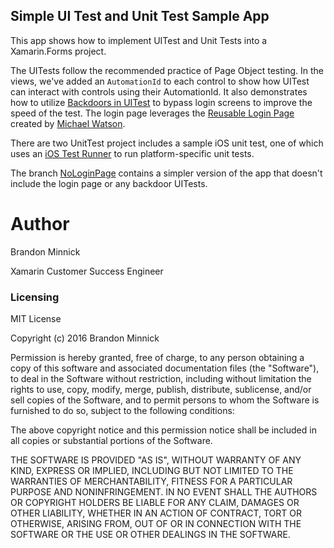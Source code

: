 ## Simple UI Test and Unit Test Sample App
This app shows how to implement UITest and Unit Tests into a Xamarin.Forms project.

The UITests follow the recommended practice of Page Object testing. In the views, we've added an `AutomationId` to each control to show how UITest can interact with controls using their AutomationId. It also demonstrates how to utilize [Backdoors in UITest](https://developer.xamarin.com/guides/testcloud/uitest/working-with/backdoors/) to bypass login screens to improve the speed of the test. The login page leverages the [Reusable Login Page](https://github.com/michael-watson/Forms-Expenses) created by [Michael Watson](https://github.com/michael-watson).

There are two UnitTest project includes a sample iOS unit test, one of which uses an [iOS Test Runner](https://developer.xamarin.com/guides/ios/deployment,_testing,_and_metrics/touch.unit/#Running_Your_Tests) to run platform-specific unit tests.

The branch [NoLoginPage](https://github.com/brminnick/SimpleUITestApp/tree/NoLoginPage) contains a simpler version of the app that doesn't include the login page or any backdoor UITests. 

Author
===
Brandon Minnick

Xamarin Customer Success Engineer

### Licensing
MIT License

Copyright (c) 2016 Brandon Minnick

Permission is hereby granted, free of charge, to any person obtaining a copy
of this software and associated documentation files (the "Software"), to deal
in the Software without restriction, including without limitation the rights
to use, copy, modify, merge, publish, distribute, sublicense, and/or sell
copies of the Software, and to permit persons to whom the Software is
furnished to do so, subject to the following conditions:

The above copyright notice and this permission notice shall be included in all
copies or substantial portions of the Software.

THE SOFTWARE IS PROVIDED "AS IS", WITHOUT WARRANTY OF ANY KIND, EXPRESS OR
IMPLIED, INCLUDING BUT NOT LIMITED TO THE WARRANTIES OF MERCHANTABILITY,
FITNESS FOR A PARTICULAR PURPOSE AND NONINFRINGEMENT. IN NO EVENT SHALL THE
AUTHORS OR COPYRIGHT HOLDERS BE LIABLE FOR ANY CLAIM, DAMAGES OR OTHER
LIABILITY, WHETHER IN AN ACTION OF CONTRACT, TORT OR OTHERWISE, ARISING FROM,
OUT OF OR IN CONNECTION WITH THE SOFTWARE OR THE USE OR OTHER DEALINGS IN THE
SOFTWARE.
